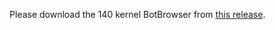 Please download the 140 kernel BotBrowser from [this release](https://github.com/botswin/BotBrowser/releases/tag/v140-20250906).
